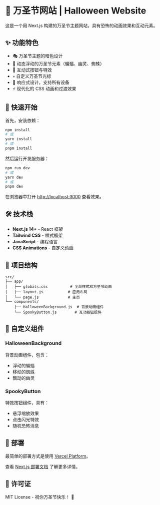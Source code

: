 # 🎃 万圣节网站 | Halloween Website

这是一个用 Next.js 构建的万圣节主题网站，具有恐怖的动画效果和互动元素。

## ✨ 功能特色

- 🎭 万圣节主题的暗色设计
- 👻 动态浮动的万圣节元素（蝙蝠、幽灵、蜘蛛）
- 🎃 互动式按钮与特效
- 💀 自定义万圣节光标
- 🌙 响应式设计，支持所有设备
- ⚡ 现代化的 CSS 动画和过渡效果

## 🚀 快速开始

首先，安装依赖：

```bash
npm install
# 或
yarn install
# 或
pnpm install
```

然后运行开发服务器：

```bash
npm run dev
# 或
yarn dev
# 或
pnpm dev
```

在浏览器中打开 [http://localhost:3000](http://localhost:3000) 查看效果。

## 🛠️ 技术栈

- **Next.js 14+** - React 框架
- **Tailwind CSS** - 样式框架
- **JavaScript** - 编程语言
- **CSS Animations** - 自定义动画

## 📁 项目结构

```
src/
├── app/
│   ├── globals.css          # 全局样式和万圣节动画
│   ├── layout.js           # 应用布局
│   └── page.js             # 主页
└── components/
    ├── HalloweenBackground.js  # 背景动画组件
    └── SpookyButton.js        # 互动按钮组件
```

## 🎨 自定义组件

### HalloweenBackground
背景动画组件，包含：
- 浮动的蝙蝠
- 移动的蜘蛛
- 飘动的幽灵

### SpookyButton
特效按钮组件，具有：
- 悬浮缩放效果
- 点击闪光特效
- 随机恐怖消息

## 🌟 部署

最简单的部署方式是使用 [Vercel Platform](https://vercel.com/new?utm_medium=default-template&filter=next.js&utm_source=create-next-app&utm_campaign=create-next-app-readme)。

查看 [Next.js 部署文档](https://nextjs.org/docs/app/building-your-application/deploying) 了解更多详情。

## 📄 许可证

MIT License - 祝你万圣节快乐！ 🎃
